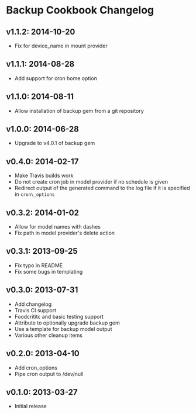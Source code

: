 # Backup Cookbook Changelog

## v1.1.2: 2014-10-20

* Fix for device_name in mount provider

## v1.1.1: 2014-08-28

* Add support for cron home option

## v1.1.0: 2014-08-11

* Allow installation of backup gem from a git repository

## v1.0.0: 2014-06-28

* Upgrade to v4.0.1 of backup gem

## v0.4.0: 2014-02-17

* Make Travis builds work
* Do not create cron job in model provider if no schedule is given
* Redirect output of the generated command to the log file if it is specified in `cron\_options`

## v0.3.2: 2014-01-02

* Allow for model names with dashes
* Fix path in model provider's delete action

## v0.3.1: 2013-09-25

* Fix typo in README
* Fix some bugs in templating

## v0.3.0: 2013-07-31

* Add changelog
* Travis CI support
* Foodcrititc and basic testing support
* Attribute to optionally upgrade backup gem
* Use a template for backup model output
* Various other cleanup items

## v0.2.0: 2013-04-10

* Add cron_options
* Pipe cron output to /dev/null

## v0.1.0: 2013-03-27

* Initial release
